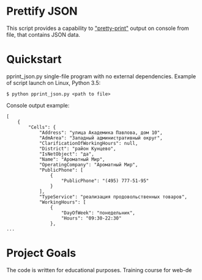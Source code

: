 # Prettify JSON

This script provides a capability to ["pretty-print"](https://en.wikipedia.org/wiki/Prettyprint) output on console from file, that contains JSON data.

# Quickstart

pprint_json.py single-file program with no external dependencies.
Example of script launch on Linux, Python 3.5:

```#!bash
$ python pprint_json.py <path to file>
```
Console output example:
```#!bash
[
    {
        "Cells": {
            "Address": "улица Академика Павлова, дом 10",
            "AdmArea": "Западный административный округ",
            "ClarificationOfWorkingHours": null,
            "District": "район Кунцево",
            "IsNetObject": "да",
            "Name": "Ароматный Мир",
            "OperatingCompany": "Ароматный Мир",
            "PublicPhone": [
                {
                    "PublicPhone": "(495) 777-51-95"
                }
            ],
            "TypeService": "реализация продовольственных товаров",
            "WorkingHours": [
                {
                    "DayOfWeek": "понедельник",
                    "Hours": "09:30-22:30"
                },
...
```

# Project Goals

The code is written for educational purposes. Training course for web-de
